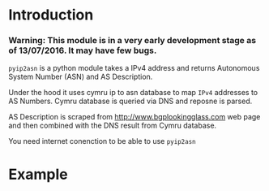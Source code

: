 # Introduction

### Warning: This module is in a very early development stage as of 13/07/2016. It may have few bugs.

`pyip2asn` is a python module takes a IPv4 address and returns Autonomous System Number (ASN) and AS Description.

Under the hood it uses cymru ip to asn database to map `IPv4` addresses to AS Numbers. Cymru database is queried via DNS and reposne is parsed.

AS Description is scraped from http://www.bgplookingglass.com web page and then combined with the DNS result from Cymru database. 

You need internet conenction to be able to use `pyip2asn`

# Example



